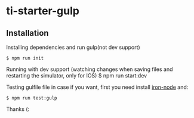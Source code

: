 ti-starter-gulp
===

## Installation

 Installing dependencies and run gulp(not dev support)

    $ npm run init

 Running with dev support (watching changes when saving files and restarting the simulator, only for IOS)
    $ npm run start:dev

 Testing gulfile file in case if you want, first you need install [iron-node](https://github.com/s-a/iron-node) and:

    $ npm run test:gulp


  Thanks (:
